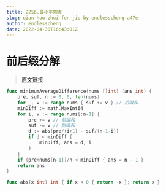 ```yaml
---
title: 2256.最小平均差
slug: qian-hou-zhui-fen-jie-by-endlesscheng-a47e
author: endlesscheng
date: 2022-04-30T16:43:01Z
---
```

# 前后缀分解
 
> [原文链接](https://leetcode.cn/problems/minimum-average-difference/solution/qian-hou-zhui-fen-jie-by-endlesscheng-a47e)
```go
func minimumAverageDifference(nums []int) (ans int) {
	pre, suf, n := 0, 0, len(nums)
	for _, v := range nums { suf += v } // 后缀和
	minDiff := math.MaxInt64
	for i, v := range nums[:n-1] {
		pre += v // 前缀和
		suf -= v // 后缀和
		d := abs(pre/(i+1) - suf/(n-1-i))
		if d < minDiff {
			minDiff, ans = d, i
		}
	}
	if (pre+nums[n-1])/n < minDiff { ans = n - 1 }
	return ans
}

func abs(x int) int { if x < 0 { return -x }; return x }
```
